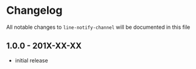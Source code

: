 # Changelog

All notable changes to `line-notify-channel` will be documented in this file

## 1.0.0 - 201X-XX-XX

- initial release
